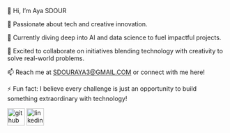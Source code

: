 👋 Hi, I’m Aya SDOUR


👀 Passionate about tech and creative innovation.


🌱 Currently diving deep into AI and data science to fuel impactful projects.


💞️ Excited to collaborate on initiatives blending technology with creativity to solve real-world problems.


📫 Reach me at SDOURAYA3@GMAIL.COM or connect with me here!


⚡ Fun fact: I believe every challenge is just an opportunity to build something extraordinary with technology!



[<img src='https://cdn.jsdelivr.net/npm/simple-icons@3.0.1/icons/github.svg' alt='github' height='40'>](https://github.com/aya0788) 
[<img src='https://cdn.jsdelivr.net/npm/simple-icons@3.0.1/icons/linkedin.svg' alt='linkedin' height='40'>](https://www.linkedin.com/in/www.linkedin.com/in/aya-s-689519327/)  




<!---
ay0788/ay0788 is a ✨ special ✨ repository because its `README.md` (this file) appears on your GitHub profile.
You can click the Preview link to take a look at your changes.
--->
